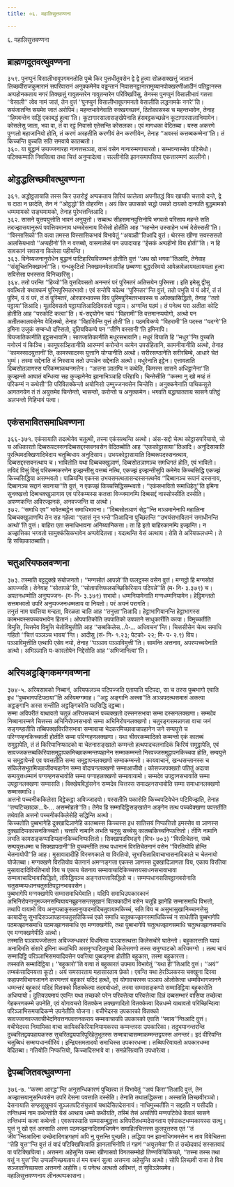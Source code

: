 ```yaml
---
title: ०६. महालिसुत्तवण्णना

---
```

६. महालिसुत्तवण्णना  


## ब्राह्मणदूतवत्थुवण्णना

३५९. पुनप्पुनं विसालीभावूपगमनतोति पुब्बे किर पुत्तधीतुवसेन द्वे द्वे हुत्वा सोळसक्खत्तुं जातानं लिच्छवीराजकुमारानं सपरिवारानं अनुक्कमेनेव वड्ढन्तानं निवासनट्ठानारामुय्यानपोक्खरणीआदीनं पतिट्ठानस्स अप्पहोनकताय नगरं तिक्खत्तुं गावुतन्तरेन गावुतन्तरेन परिक्खिपिंसु, तेनस्स पुनप्पुनं विसालीभावं गतत्ता ‘‘वेसाली’’ त्वेव नामं जातं, तेन वुत्तं ‘‘पुनप्पुनं विसालीभावूपगमनतो वेसालीति लद्धनामके नगरे’’ति। सयंजातन्ति सयमेव जातं अरोपिमं। महन्तभावेनेवाति रुक्खगच्छानं, ठितोकासस्स च महन्तभावेन, तेनाह ‘‘हिमवन्तेन सद्धिं एकाबद्धं हुत्वा’’ति। कूटागारसालासङ्खेपेनाति हंसवट्टकच्छन्नेन कूटागारसालानियामेन। कोसलेसु जाता, भवा वा, तं वा रट्ठं निवासो एतेसन्ति कोसलका। एवं मागधका वेदितब्बा। यस्स अकरणे पुग्गलो महाजानियो होति, तं करणं अरहतीति करणीयं तेन करणीयेन, तेनाह ‘‘अवस्सं कत्तब्बकम्मेना’’ति। तं किच्चन्ति वुच्चति सति समवाये कातब्बतो।  
३६०. या बुद्धानं उप्पज्जनारहा नानत्तसञ्ञा, तासं वसेन नानारम्मणाचारतो। सम्भवन्तस्सेव पटिसेधो। पटिक्कम्माति निवत्तित्वा तथा चित्तं अनुप्पादेत्वा। सल्लीनोति झानसमापत्तिया एकत्तारम्मणं अल्लीनो।  


## ओट्ठद्धलिच्छवीवत्थुवण्णना

३६१. अद्धोट्ठतायाति तस्स किर उत्तरोट्ठं अप्पकताय तिरियं फालेत्वा अपनीतद्धं विय खायति चत्तारो दन्ते, द्वे च दाठा न छादेति, तेन नं ‘‘ओट्ठद्धो’’ति वोहरन्ति। अयं किर उपासको सद्धो पसन्नो दायको दानपति बुद्धमामको धम्ममामको सङ्घमामको, तेनाह पुरेभत्तन्तिआदि।  
३६२. सासने युत्तपयुत्तोति भावनं अनुयुत्तो। सब्बत्थ सीहसमानवुत्तिनोपि भगवतो परिसाय महन्ते सति तदज्झासयानुरूपं पवत्तियमानाय धम्मदेसनाय विसेसो होतीति आह ‘‘महन्तेन उस्साहेन धम्मं देसेस्सती’’ति।  
‘‘विस्सासिको’’ति वत्वा तमस्स विस्सासिकभावं विभावेतुं ‘‘अयञ्ही’’तिआदि वुत्तं। थेरस्स खीणा सवस्ससतो आलसियभावो ‘‘अप्पहीनो’’ति न वत्तब्बो, वासनालेसं पन उपादायाह ‘‘ईसकं अप्पहीनो विय होती’’ति। न हि सावकानं सवासना किलेसा पहीयन्ति।  
३६३. विनेय्यजनानुरोधेन बुद्धानं पाटिहारियविजम्भनं होतीति वुत्तं ‘‘अथ खो भगवा’’तिआदि, तेनेवाह ‘‘संसूचितनिक्खमनो’’ति। गन्धकुटितो निक्खमनवेलायञ्हि छब्बण्णा बुद्धरस्मियो आवेळावेळायमलायमला हुत्वा सविसेसा पभस्सरा विनिच्छरिंसु।  
३६४. ततो परन्ति ‘‘हिय्यो’’ति वुत्तदिवसतो अनन्तरं परं पुरिमतरं अतिसयेन पुरिमत्ता। इति इमेसु द्वीसु ववत्थितो यथाक्कमं पुरिमपुरिमतरभावो। एवं सन्तेपि यदेत्थ ‘‘पुरिमतर’’न्ति वुत्तं, ततो पभुति यं यं ओरं, तं तं पुरिमं, यं यं परं, तं तं पुरिमतरं, ओरपारभावस्स विय पुरिमपुरिमतरभावस्स च अपेक्खासिद्धितो, तेनाह ‘‘ततो पट्ठाया’’तिआदि। मूलदिवसतो पट्ठायातिआदिदिवसतो पट्ठाय। अग्गन्ति पठमं। तं पनेत्थ परा अतीता कोटि होतीति आह ‘‘परकोटिं कत्वा’’ति। यं-सद्दयोगेन चायं ‘‘विहरामी’’ति वत्तमानप्पयोगो, अत्थो पन अतीतकालवसेनेव वेदितब्बो, तेनाह ‘‘विहासिन्ति वुत्तं होती’’ति। पठमविकप्पे ‘‘विहरामी’’ति पदस्स ‘‘यदग्गे’’ति इमिना उजुकं सम्बन्धो दस्सितो, दुतियविकप्पे पन ‘‘तीणि वस्सानी’’ति इमिनापि।  
पियजातिकानीति इट्ठसभावानि। सातजातिकानीति मधुरसभावानि। मधुरं वियाति हि ‘‘मधुर’’न्ति वुच्चति मनोरमं यं किञ्चि। कामूपसञ्हितानीति आरम्मणं करोन्तेन कामेन उपसंहितानि, कामनीयानीति अत्थो, तेनाह ‘‘कामस्सादयुत्तानी’’ति, कामस्सादस्स युत्तानि योग्यानीति अत्थो। सरीरसण्ठानेति सरीरबिम्बे, आधारे चेतं भुम्मं। तस्मा सद्देनाति तं निस्साय ततो उप्पन्नेन सद्देनाति अत्थो। मधुरेनाति इट्ठेन। एत्तावताति दिब्बसोतञाणस्स परिकम्माकथनमत्तेन। ‘‘अत्तना ञातम्पि न कथेति, किमस्स सासने अधिट्ठानेना’’ति कुज्झन्तो आघातं बन्धित्वा सह कुज्झनेनेव झानाभिञ्ञाहि परिहायि। चिन्तेसीति ‘‘कस्मा नु खो मय्हं तं परिकम्मं न कथेसी’’ति परिवितक्केन्तो अयोनिसो उम्मुज्जनवसेन चिन्तेसि। अनुक्कमेनाति पाथिकसुत्ते आगतनयेन तं तं अयुत्तमेव चिन्तेन्तो, भासन्तो, करोन्तो च अनुक्कमेन। भगवति बद्धाघातताय सासने पतिट्ठं अलभन्तो गिहिभावं पत्वा।  


## एकंसभावितसमाधिवण्णना

३६६-३७१. एकंसायाति तदत्थेयेव चतुत्थी, तस्मा एकंसत्थन्ति अत्थो। अंस-सद्दो चेत्थ कोट्ठासपरियायो, सो च अधिकारतो दिब्बरूपदस्सनदिब्बसद्दस्सवनवसेन वेदितब्बोति आह ‘‘एककोट्ठासाया’’तिआदि। अनुदिसायाति पुरत्थिमदक्खिणादिभेदाय चतुब्बिधाय अनुदिसाय। उभयकोट्ठासायाति दिब्बरूपदस्सनत्थाय, दिब्बसद्दस्सवनत्थाय च। भावितोति यथा दिब्बचक्खुञाणं, दिब्बसोतञाणञ्च समधिगतं होति, एवं भावितो। तयिदं विसुं विसुं परिकम्मकरणेन इज्झन्तीसु वत्तब्बं नत्थि, एकज्झं इज्झन्तीसुपि कमेनेव किच्चसिद्धि एकज्झं किच्चसिद्धिया असम्भवतो। पाळियम्पि एकस्स उभयसमत्थतासन्दस्सनत्थमेव ‘‘दिब्बानञ्च रूपानं दस्सनाय, दिब्बानञ्च सद्दानं सवनाया’’ति वुत्तं, न एकज्झं किच्चसिद्धिसम्भवतो। ‘‘एकंसभावितो समाधिहेतू’’ति इमिना सुनक्खत्तो दिब्बचक्खुञाणाय एव परिकम्मस्स कतत्ता विज्जमानम्पि दिब्बसद्दं नास्सोस्सीति दस्सेति। अपण्णकन्ति अविरज्झनकं, अनवज्जन्ति वा अत्थो।  
३७२. ‘‘समाधि एव’’ भावेतब्बट्ठेन समाधिभावना। ‘‘दिब्बसोतञाणं सेट्ठ’’न्ति मञ्ञमानेनापि महालिना दिब्बचक्खुञाणम्पि तेन सह गहेत्वा ‘‘एतासं नून भन्ते’’तिआदिना पुच्छितन्ति ‘‘उभयंसभावितानं समाधीनन्ति अत्थो’’ति वुत्तं। बाहिरा एता समाधिभावना अनिय्यानिकत्ता। ता हि इतो बाहिरकानम्पि इज्झन्ति। न अज्झत्तिका भगवतो सामुक्कंसिकभावेन अप्पवेदितत्ता। यदत्थन्ति येसं अत्थाय। तेति ते अरियफलधम्मे। ते हि सच्छिकातब्बाति।  


## चतुअरियफलवण्णना

३७३. तस्माति वट्टदुक्खे संयोजनतो। ‘‘मग्गसोतं आपन्नो’’ति फलट्ठस्स वसेन वुत्तं। मग्गट्ठो हि मग्गसोतं आपज्जति। तेनेवाह ‘‘सोतापन्ने’’ति, ‘‘सोतापत्तिफलसच्छिकिरियाय पटिपन्ने’’ति (म॰ नि॰ ३.३७९) च। अपतनधम्मोति अनुप्पज्जन- (म॰ नि॰ ३.३७९) सभावो। धम्मनियामेनाति मग्गधम्मनियामेन। हेट्ठिमन्ततो सत्तमभवतो उपरि अनुप्पज्जनधम्मताय वा नियतो। परं अयनं परागति।  
तनुत्तं नाम पवत्तिया मन्दता, विरळता चाति आह ‘‘तनुत्ता’’तिआदि। हेट्ठाभागियानन्ति हेट्ठाभागस्स कामभवस्सपच्चयभावेन हितानं। ओपपातिकोति उपपातिको उपपतने साधुकारीति कत्वा। विमुच्चतीति विमुत्ति, चित्तमेव विमुत्ति चेतोविमुत्तीति आह ‘‘सब्बकिलेस…पे॰… अधिवचन’’न्ति। चित्तसीसेन चेत्थ समाधि गहितो ‘‘चित्तं पञ्ञञ्च भावय’’न्ति। आदीसु (सं॰ नि॰ १.२३; पेटको॰ २२; मि॰ प॰ २.९) विय। पञ्ञाविमुत्तीति एत्थापि एसेव नयो, तेनाह ‘‘पञ्ञाव पञ्ञाविमुत्ती’’ति। सामन्ति अत्तनाव, अपरप्पच्चयेनाति अत्थो। अभिञ्ञाति य-कारलोपेन निद्देसोति आह ‘‘अभिजानित्वा’’ति।  


## अरियअट्ठङ्गिकमग्गवण्णना

३७४-५. अरियसावको निब्बानं, अरियफलञ्च पटिपज्जति एतायाति पटिपदा, सा च तस्स पुब्बभागो एवाति इध ‘‘पुब्बभागपटिपदाया’’ति अरियमग्गमाह। ‘‘अट्ठ अङ्गानि अस्सा’’ति अञ्ञपदत्थसमासं अकत्वा अट्ठङ्गानि अस्स सन्तीति अट्ठङ्गिकोति पदसिद्धि दट्ठब्बा।  
सम्मा अविपरीतं याथावतो चतुन्नं अरियसच्चानं पच्चक्खतो दस्सनसभावा सम्मा दस्सनलक्खणा। सम्मदेव निब्बानारम्मणे चित्तस्स अभिनिरोपनसभावो सम्मा अभिनिरोपनलक्खणो। चतुरङ्गसमन्नागता वाचा जनं सङ्गण्हातीति तब्बिपक्खविरतिसभावा सम्मावाचा भेदकरमिच्छावाचापहानेन जने सम्पयुत्ते च परिग्गण्हनकिच्चवती होतीति सम्मा परिग्गहणलक्खणा। यथा चीवरकम्मादिको कम्मन्तो एकं कातब्बं समुट्ठापेति, तं तं किरियानिप्फादको वा चेतनासङ्खातो कम्मन्तो हत्थपादचलनादिकं किरियं समुट्ठापेति, एवं सावज्जकत्तब्बकिरियासमुट्ठापकमिच्छाकम्मन्तप्पहानेन सम्माकम्मन्तो निरवज्जसमुट्ठापनकिच्चवा होति, सम्पयुत्ते च समुट्ठापेन्तो एव पवत्ततीति सम्मा समुट्ठापनलक्खणो सम्माकम्मन्तो। कायवाचानं, खन्धसन्तानस्स च संकिलेसभूतमिच्छाजीवप्पहानेन सम्मा वोदापनलक्खणो सम्माआजीवो। कोसज्जपक्खतो पतितुं अदत्वा सम्पयुत्तधम्मानं पग्गण्हनसभावोति सम्मा पग्गाहलक्खणो सम्मावायामो। सम्मदेव उपट्ठानसभावाति सम्मा उपट्ठानलक्खणा सम्मासति। विक्खेपविद्धंसनेन सम्मदेव चित्तस्स समादहनसभावोति सम्मा समाधानलक्खणो सम्मासमाधि।  
अत्तनो पच्चनीककिलेसा दिट्ठेकट्ठा अविज्जादयो। पस्सतीति पकासेति किच्चपटिवेधेन पटिविज्झति, तेनाह ‘‘तप्पटिच्छादक…पे॰… असम्मोहतो’’ति। तेनेव हि सम्मादिट्ठिसङ्खातेन अङ्गेन तत्थ पच्चवेक्खणा पवत्ततीति तथेवाति अत्तनो पच्चनीककिलेसेहि सद्धिन्ति अत्थो।  
किच्चतोति पुब्बभागेहि दुक्खादिञाणेहि कातब्बस्स किच्चस्स इध सातिसयं निप्फत्तितो इमस्सेव वा ञाणस्स दुक्खादिप्पकासनकिच्चतो। चत्तारि नामानि लभति चतूसु सच्चेसु कातब्बकिच्चनिप्फत्तितो। तीणि नामानि लभति कामसङ्कप्पादिप्पहानकिच्चनिप्फत्तितो। सिक्खापदविभङ्गे (विभ॰ ७०३) ‘‘विरतिचेतना, सब्बे सम्पयुत्तधम्मा च सिक्खापदानी’’ति वुच्चन्तीति तत्थ पधानानं विरतिचेतनानं वसेन ‘‘विरतियोपि होन्ति चेतनायोपी’’ति आह। मुसावादादीहि विरमणकाले वा विरतियो, सुभासितादिवाचाभासनादिकाले च चेतनायो योजेतब्बा। मग्गक्खणे विरतियोव चेतनानं अमग्गङ्गत्ता एकस्स ञाणस्स दुक्खादिञाणता विय, एकाय विरतिया मुसावादादिविरतिभावो विय च एकाय चेतनाय सम्मावाचादिकिच्चत्तयसाधनसभावाभावा सम्मावाचादिभावासिद्धितो, तंसिद्धियञ्च अङ्गत्तयत्तासिद्धितो च। सम्मप्पधानसतिपट्ठानवसेनाति चतुसम्मप्पधानचतुसतिपट्ठानभाववसेन।  
पुब्बभागेपि मग्गक्खणेपि सम्मासमाधियेवाति। यदिपि समाधिउपकारकानं अभिनिरोपनानुमज्जनसम्पियायनब्रूहनसन्तसुखानं वितक्कादीनं वसेन चतूहि झानेहि सम्मासमाधि विभत्तो, तथापि वायामो विय अनुप्पन्नाकुसलानुप्पादनादिचतुवायामकिच्चं, सति विय च असुभासुखानिच्चानत्तेसु कायादीसु सुभादिसञ्ञापहानचतुसतिकिच्चं एको समाधि चतुक्कज्झानसमाधिकिच्चं न साधेतीति पुब्बभागेपि पठमज्झानसमाधि पठमज्झानसमाधि एव मग्गक्खणेपि, तथा पुब्बभागेपि चतुत्थज्झानसमाधि चतुत्थज्झानसमाधि एव मग्गक्खणेपीति अत्थो।  
तस्माति पञ्ञापज्जोतत्ता अविज्जन्धकारं विधमित्वा पञ्ञासत्थत्ता किलेसचोरे घातेन्तो। बहुकारत्ताति य्वायं अनादिमति संसारे इमिना कदाचिपि असमुग्घाटितपुब्बो किलेसगणो तस्स समुग्घाटको अरियमग्गो । तत्थ चायं सम्मादिट्ठि परिञ्ञाभिसमयादिवसेन पवत्तिया पुब्बङ्गमा होतीति बहुकारा, तस्मा बहुकारत्ता।  
तस्साति सम्मादिट्ठिया। ‘‘बहुकारो’’ति वत्वा तं बहुकारतं उपमाय विभावेतुं ‘‘यथा ही’’तिआदि वुत्तं। ‘‘अयं’’ तम्बकंसादिमयत्ता कूटो। अयं समसारताय महासारताय छेको। एवन्ति यथा हेरञ्ञिकस्स चक्खुना दिस्वा कहापणविभागजानने करणन्तरं बहुकारं यदिदं हत्थो, एवं योगावचरस्स पञ्ञाय ओलोकेत्वा धम्मविभागजानने धम्मन्तरं बहुकारं यदिदं वितक्को वितक्केत्वा तदवबोधतो, तस्मा सम्मासङ्कप्पो सम्मादिट्ठिया बहुकारोति अधिप्पायो। दुतियउपमायं एवन्ति यथा तच्छको परेन परिवत्तेत्वा परिवत्तेत्वा दिन्नं दब्बसम्भारं वासिया तच्छेत्वा गेहकरणकम्मे उपनेति, एवं योगावचरो वितक्केन लक्खणादितो वितक्केत्वा दिन्नधम्मे याथावतो परिच्छिन्दित्वा परिञ्ञाभिसमयादिकम्मे उपनेतीति योजना। वचीभेदस्स उपकारको वितक्को सावज्जानवज्जवचीभेदनिवत्तनपवत्तनकराय सम्मावाचायपि उपकारको एवाति ‘‘स्वाय’’न्तिआदि वुत्तं।  
वचीभेदस्स नियामिका वाचा कायिककिरियानियामकस्स कम्मन्तस्स उपकारिका। तदुभयानन्तरन्ति दुच्चरितद्वयपहायकस्स सुचरितद्वयपारिपूरिहेतुभूतस्स सम्मावाचासम्माकम्मन्तद्वयस्स अनन्तरं। इदं वीरियन्ति चतुब्बिधं सम्मप्पधानवीरियं। इन्द्रियसमतादयो समाधिस्स उपकारधम्मा। तब्बिपरियायतो अपकारधम्मा वेदितब्बा। गतियोति निप्फत्तियो, किच्चादिसभावे वा। समन्नेसित्वाति उपधारेत्वा।  


## द्वेपब्बजितवत्थुवण्णना

३७६-७. ‘‘कस्मा आरद्ध’’न्ति अनुसन्धिकारणं पुच्छित्वा तं विभावेतुं ‘‘अयं किरा’’तिआदि वुत्तं, तेन अज्झासयानुसन्धिवसेन उपरि देसना पवत्ताति दस्सेति। तेनाति तथालद्धिकत्ता। अस्साति लिच्छवीरञ्ञो। देसनायाति सण्हसुखुमायं सुञ्ञतपटिसंयुत्तायं यथादेसितदेसनायं। नाधिमुच्चतीति न सद्दहति न पसीदति। तन्तिधम्मं नाम कथेन्तोति येसं अत्थाय धम्मो कथीयति, तस्मिं तेसं असतिपि मग्गपटिवेधे केवलं सासने तन्तिधम्मं कत्वा कथेन्तो। एवरूपस्साति सम्मासम्बुद्धत्ता अविपरीतधम्मदेसनताय एवंपाकटधम्मकायस्स सत्थु। युत्तं नु खो एतं अस्साति अस्स पठमज्झानादिसमधिगमेन समाहितचित्तस्स कुलपुत्तस्स एतं ‘‘तं जीव’’न्तिआदिना उच्छेदादिगाहगहणं अपि नु युत्तन्ति पुच्छति। लद्धिया पन झानाधिगममत्तेन न ताव विवेचितत्ता ‘‘तेहि युत्त’’न्ति वुत्तं तं वादं पटिक्खिपित्वाति झानलाभिनोपि तं गहणं ‘‘अयुत्तमेवा’’ति तं उच्छेदवादं सस्सतवादं वा पटिक्खिपित्वा। अत्तमना अहेसुन्ति यस्मा खीणासवो विगतसम्मोहो तिण्णविचिकिच्छो, ‘‘तस्मा तस्स तथा वत्तुं न युत्त’’न्ति उप्पन्ननिच्छयताय तं मम वचनं सुत्वा अत्तमना अहेसुन्ति अत्थो। सोपि लिच्छवी राजा ते विय सञ्जातनिच्छयत्ता अत्तमनो अहोसि। यं पनेत्थ अत्थतो अविभत्तं, तं सुविञ्ञेय्यमेव।  
महालिसुत्तवण्णनाय लीनत्थप्पकासना।  